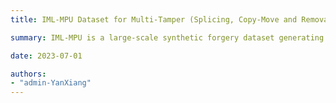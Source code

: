```yaml
---
title: IML-MPU Dataset for Multi-Tamper (Splicing, Copy-Move and Removal)

summary: IML-MPU is a large-scale synthetic forgery dataset generating by Photoshop scripting (PS-Scripting), using a diverse set of samples sourced from VISION, KCMI, and own photographs selected as original images. The dataset comprises three distinct subsets, namely copy-move, splicing, and removal, consisting of 38,000, 43,000, and 32,000 images, respectively. It contains uncompressed TIFF images and JPEG images with different compression factors. [DOWNLOAD HERE](https://markdown.com.cn).

date: 2023-07-01

authors: 
- "admin-YanXiang"
---
```

<!--more-->
